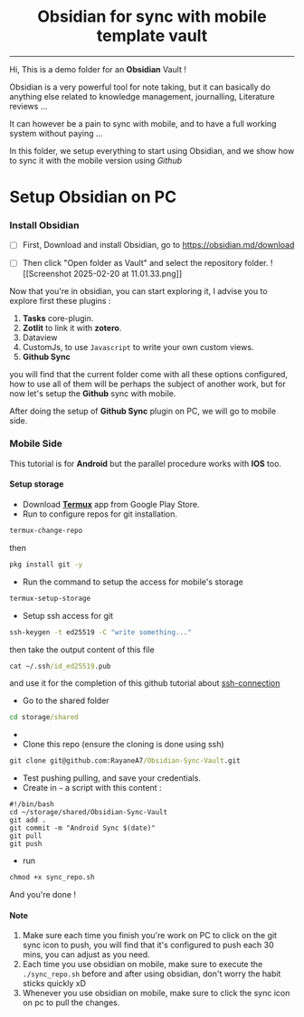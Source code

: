 
<h1 style="text-align:center;">Obsidian for sync with mobile template vault</h1>

---

Hi, This is a demo folder for an **Obsidian** Vault !

Obsidian is a very powerful tool for note taking, but it can basically do anything else related to knowledge management, journalling, Literature reviews ... 

It can however be a pain to sync with mobile, and to have a full working system without paying ...

In this folder, we setup everything to start using Obsidian, and we show how to sync it with the mobile version using $Github$
# Setup Obsidian on PC


### Install Obsidian

- [ ] First, Download and install Obsidian, go to https://obsidian.md/download
- [ ] Then click "Open folder as Vault" and select the repository folder.
![[Screenshot 2025-02-20 at 11.01.33.png]]


Now that you're in obsidian, you can start exploring it, I advise you to explore first these plugins :

1. **Tasks** core-plugin.
2. **Zotlit** to link it with **zotero**.
3. Dataview
4. CustomJs, to use `Javascript` to write your own custom views.
5. **Github Sync**

you will find that the current folder come with all these options configured, how to use all of them will be perhaps the subject of another work, but for now let's setup the **Github** sync with mobile.

After doing the setup of **Github Sync** plugin on PC, we will go to mobile side.
### Mobile Side

This tutorial is for **Android** but the parallel procedure works with **IOS** too.

#### Setup storage

- Download [**Termux**](https://play.google.com/store/apps/details?id=com.termux&hl=fr) app from Google Play Store.
- Run to configure repos for git installation.
```cmd 
termux-change-repo
```
then 
```cmd 
pkg install git -y
```
- Run the command to setup the access for mobile's storage
```cmd
termux-setup-storage
```

- Setup ssh access for git
```cmd 
ssh-keygen -t ed25519 -C "write something..."
```
then take the output content of this file

```cmd
cat ~/.ssh/id_ed25519.pub
```
and use it for the completion of this github tutorial about [ssh-connection](https://docs.github.com/en/authentication/connecting-to-github-with-ssh/adding-a-new-ssh-key-to-your-github-account)
- Go to the shared folder 
```cmd
cd storage/shared
```
- 
- Clone this repo (ensure the cloning is done using ssh)
```cmd
git clone git@github.com:RayaneA7/Obsidian-Sync-Vault.git
```
- Test pushing pulling, and save your credentials.
- Create in `~` a script with this content : 

```shell
#!/bin/bash
cd ~/storage/shared/Obsidian-Sync-Vault
git add .
git commit -m "Android Sync $(date)"
git pull
git push
```
- run 
```cmd
chmod +x sync_repo.sh
```

And you're done !



#### Note
1. Make sure each time you finish you're work on PC to click on the git sync icon to push, you will find that it's configured to push each 30 mins, you can adjust as you need.
2. Each time you use obsidian on mobile, make sure to execute the `./sync_repo.sh` before and after using obsidian, don't worry the habit sticks quickly xD
3. Whenever you use obsidian on mobile, make sure to click the sync icon on pc to pull the changes.
